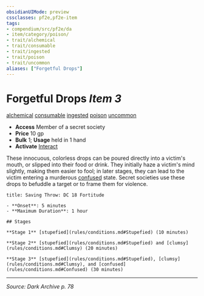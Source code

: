 ```yaml
---
obsidianUIMode: preview
cssclasses: pf2e,pf2e-item
tags:
- compendium/src/pf2e/da
- item/category/poison/
- trait/alchemical
- trait/consumable
- trait/ingested
- trait/poison
- trait/uncommon
aliases: ["Forgetful Drops"]
---
```

# Forgetful Drops *Item 3*  
[alchemical](rules/traits/alchemical.md "Alchemical Item Trait")  [consumable](rules/traits/consumable.md "Consumable Item Trait")  [ingested](rules/traits/ingested.md "Ingested Item Trait")  [poison](rules/traits/poison.md "Poison Effect Trait")  [uncommon](rules/traits/uncommon.md "Uncommon Rarity Trait")  

- **Access** Member of a secret society
- **Price** 10 gp
- **Bulk** 1; **Usage** held in 1 hand
- **Activate** [Interact](rules/actions/interact.md)

These innocuous, colorless drops can be poured directly into a victim's mouth, or slipped into their food or drink. They initially haze a victim's mind slightly, making them easier to fool; in later stages, they can lead to the victim entering a murderous [confused](rules/conditions.md#Confused) state. Secret societies use these drops to befuddle a target or to frame them for violence.

```ad-inline-affliction
title: Saving Throw: DC 18 Fortitude

- **Onset**: 5 minutes
- **Maximum Duration**: 1 hour

## Stages

**Stage 1** [stupefied](rules/conditions.md#Stupefied) (10 minutes)

**Stage 2** [stupefied](rules/conditions.md#Stupefied) and [clumsy](rules/conditions.md#Clumsy) (20 minutes)

**Stage 3** [stupefied](rules/conditions.md#Stupefied), [clumsy](rules/conditions.md#Clumsy), and [confused](rules/conditions.md#Confused) (30 minutes)
```


---
*Source: Dark Archive p. 78*